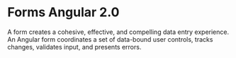 # Forms Angular 2.0

A form creates a cohesive, effective, and compelling data entry experience. An Angular form coordinates a set of data-bound user controls, tracks changes, validates input, and presents errors.